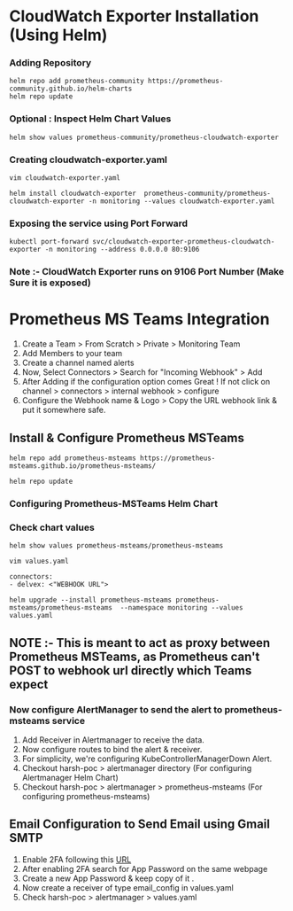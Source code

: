 # CloudWatch Exporter Installation (Using Helm)


### Adding Repository
```
helm repo add prometheus-community https://prometheus-community.github.io/helm-charts
helm repo update

```

### Optional : Inspect Helm Chart Values
```
helm show values prometheus-community/prometheus-cloudwatch-exporter
```
### Creating cloudwatch-exporter.yaml
```
vim cloudwatch-exporter.yaml
```
```
helm install cloudwatch-exporter  prometheus-community/prometheus-cloudwatch-exporter -n monitoring --values cloudwatch-exporter.yaml
```

### Exposing the service using Port Forward 
```
kubectl port-forward svc/cloudwatch-exporter-prometheus-cloudwatch-exporter -n monitoring --address 0.0.0.0 80:9106
```

### Note :- CloudWatch Exporter runs on 9106 Port Number (Make Sure it is exposed)




# Prometheus MS Teams Integration

1. Create a Team > From Scratch > Private > Monitoring Team
2. Add Members to your team
3.  Create a channel named alerts
4. Now, Select Connectors > Search for "Incoming Webhook" > Add 
5. After Adding if the configuration option comes Great ! If not click on channel > connectors > internal webhook > configure
6. Configure the Webhook name & Logo > Copy the URL webhook link & put it somewhere safe.

## Install & Configure Prometheus MSTeams

```
helm repo add prometheus-msteams https://prometheus-msteams.github.io/prometheus-msteams/
```
```
helm repo update
```

### Configuring Prometheus-MSTeams Helm Chart 
### Check chart values
```
helm show values prometheus-msteams/prometheus-msteams
```
```
vim values.yaml
```

```
connectors:
- delvex: <"WEBHOOK URL">
```
```
helm upgrade --install prometheus-msteams prometheus-msteams/prometheus-msteams  --namespace monitoring --values values.yaml
```

## NOTE :- This is meant to act as proxy between Prometheus MSTeams, as Prometheus can't POST to webhook url directly which Teams expect 


### Now configure AlertManager to send the alert to prometheus-msteams service 

1. Add Receiver in Alertmanager to receive the data.
2. Now configure routes to bind the alert & receiver.
3. For simplicity, we're configuring KubeControllerManagerDown Alert.
4. Checkout harsh-poc > alertmanager directory (For configuring Alertmanager Helm Chart)
5. Checkout harsh-poc > alertmanager > prometheus-msteams (For configuring prometheus-msteams)





## Email Configuration to Send Email using Gmail SMTP

1. Enable 2FA following this [URL](https://support.google.com/accounts/answer/185839?hl=en&co=GENIE.Platform%3DAndroid)
2. After enabling 2FA search for App Password on the same webpage
3. Create a new App Password & keep copy of it .
4. Now create a receiver of type email_config in values.yaml
5. Check harsh-poc > alertmanager > values.yaml





